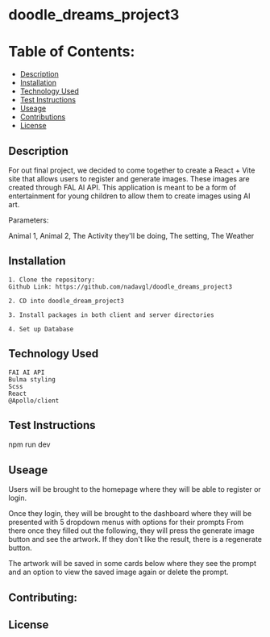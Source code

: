 # doodle_dreams_project3

# Table of Contents:

  - [Description](#description)
  - [Installation](#installation)
  - [Technology Used](#technology-used)
  - [Test Instructions](#test-instructions)
  - [Useage](#useage)
  - [Contributions](#contributing)
  - [License](#license)

   ## Description

For out final project, we decided to come together to create a React + Vite site that allows users to register and generate images. These images are created through FAL AI API.
This application is meant to be a form of entertainment for young children to allow them to create images using AI art.


Parameters:

Animal 1,
Animal 2,
The Activity they'll be doing,
The setting,
The Weather




   ## Installation
    1. Clone the repository:
    Github Link: https://github.com/nadavgl/doodle_dreams_project3

    2. CD into doodle_dream_project3

    3. Install packages in both client and server directories

    4. Set up Database


   ## Technology Used
    FAI AI API
    Bulma styling
    Scss
    React
    @Apollo/client

   ## Test Instructions
   npm run dev

   ## Useage

   Users will be brought to the homepage where they will be able to register or login.

   Once they login, they will be brought to the dashboard where they will be presented with 5 dropdown menus with options for their prompts
   From there once they filled out the following, they will press the generate image button and see the artwork. If they don't like the result, there is a regenerate button.

   The artwork will be saved in some cards below where they see the prompt and an option to view the saved image again or delete the prompt.

   ## Contributing:

   ## License
  